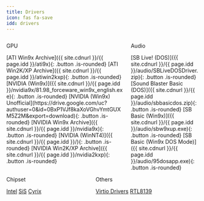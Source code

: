 ```yaml
---
title: Drivers
icon: fas fa-save
idd: drivers
---
```

<a name="{{page.idd}}"></a>
<div class="columns">
  <div class="column">
    <p class="title">
      <i class="fas fa-desktop"></i> GPU
    </p>
    <div markdown="1">
[ATI Win9x Archive]({{ site.cdnurl }}/{{ page.idd }}/ati9x){: .button .is-rounded}
[ATI Win2K/XP Archive]({{ site.cdnurl }}/{{ page.idd }}/atiwin2kxp){: .button .is-rounded}
[NVIDIA (Win9x)]({{ site.cdnurl }}/{{ page.idd }}/nvidia9x/81.98_forceware_win9x_english.exe){: .button .is-rounded}
[NVIDIA (Win9x) Unofficial](https://drive.google.com/uc?authuser=0&id=0BxP1VJf8kaXoVGhvYmtGUXM5Z2M&export=download){: .button .is-rounded}
[NVIDIA Win9x Archive]({{ site.cdnurl }}/{{ page.idd }}/nvidia9x){: .button .is-rounded}
[NVIDIA (WinNT4)]({{ site.cdnurl }}/{{ page.idd }}/){: .button .is-rounded}
[NVIDIA Win2K/XP Archive]({{ site.cdnurl }}/{{ page.idd }}/nvidia2kxp){: .button .is-rounded}
  </div>
  </div>
  <div class="column">
    <p class="title">
      <i class="fas fa-volume-up"></i> Audio
    </p>
    <div markdown="1">
[SB Live! (DOS)]({{ site.cdnurl }}/{{ page.idd }}/audio/SBLiveDOSDriver.zip){: .button .is-rounded}
[Sound Blaster Basic (DOS)]({{ site.cdnurl }}/{{ page.idd }}/audio/sbbasicdos.zip){: .button .is-rounded}
[SB Basic (Win9x)]({{ site.cdnurl }}/{{ page.idd }}/audio/sbw9xup.exe){: .button .is-rounded}
[SB Basic (Win9x DOS Mode)]({{ site.cdnurl }}/{{ page.idd }}/audio/95dosapp.exe){: .button .is-rounded}
  </div>
  </div>
  </div>
  <div class="columns">
    <div class="column">
      <p class="title">
        <i class="fas fa-microchip"></i> Chipset
      </p>
      <a class="button is-rounded" href="{{ site.cdnurl }}/{{ page.idd }}/chipset/intel/"
        target="_blank"><span>Intel</span></a>
      <a class="button is-rounded" href="{{ site.cdnurl }}/{{ page.idd }}/chipset/sis/"
        target="_blank"><span>SiS</span></a>
      <a class="button is-rounded" href="{{ site.cdnurl }}/{{ page.idd }}/chipset/cyrix/"
        target="_blank"><span>Cyrix</span></a>
    </div>
    <div class="column">
      <p class="title">
        <i class="fas fa-cubes"></i> Others
      </p>
      <a class="button is-rounded"
        href="https://docs.fedoraproject.org/en-US/quick-docs/creating-windows-virtual-machines-using-virtio-drivers/"
        target="_blank"><span>Virtio Drivers</span></a>
      <a class="button is-rounded" href="{{ site.cdnurl }}/{{ page.idd }}/Realtek8139.zip"
        target="_blank"><span>RTL8139</span></a>
    </div>